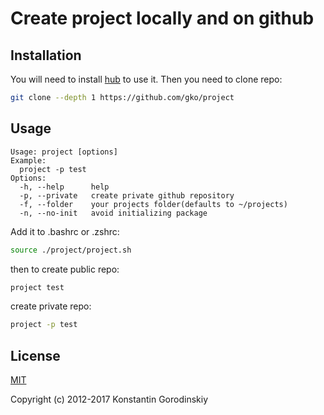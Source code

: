 # Create project locally and on github

## Installation

You will need to install [hub](https://github.com/github/hub) to use it.
Then you need to clone repo:
```bash
git clone --depth 1 https://github.com/gko/project
```

## Usage
```
Usage: project [options]
Example:
  project -p test
Options:
  -h, --help      help
  -p, --private   create private github repository
  -f, --folder    your projects folder(defaults to ~/projects)
  -n, --no-init   avoid initializing package
```

Add it to .bashrc or .zshrc:
```bash
source ./project/project.sh
```
then to create public repo:
```bash
project test
```

create private repo:
```bash
project -p test
```

## License

[MIT](http://opensource.org/licenses/MIT)

Copyright (c) 2012-2017 Konstantin Gorodinskiy
